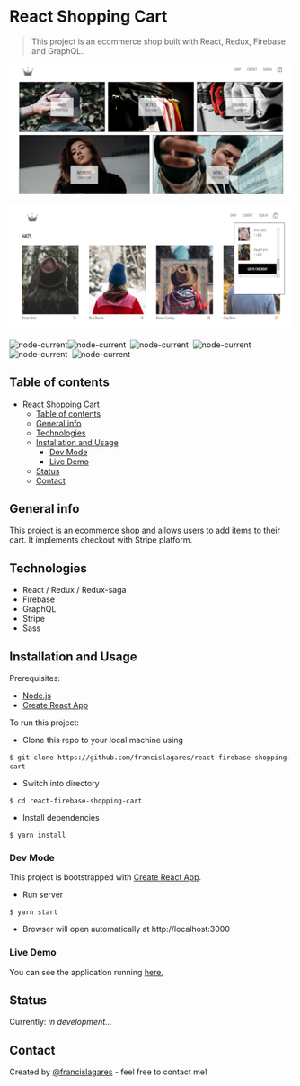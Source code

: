 # React Shopping Cart

> This project is an ecommerce shop built with React, Redux, Firebase and GraphQL.

![Example screenshot](./src/assets/readme/readme-preview-directory.png)

![Example screenshot](./src/assets/readme/readme-preview-collection.png)


![node-current](https://img.shields.io/badge/built%20with-React-0BD8FF.svg?style=for-the-badge&labelColor=080804)![node-current](https://img.shields.io/badge/Redux%20-6E50B5.svg?style=for-the-badge&labelColor=080804) &nbsp;![node-current](https://img.shields.io/badge/Database-Firebase-FCCA3F.svg?style=for-the-badge&labelColor=080804) &nbsp;![node-current](https://img.shields.io/badge/styled%20with-css3-5dbcd2.svg?style=for-the-badge&labelColor=080804)![node-current](https://img.shields.io/badge/scss-cb649b.svg?style=for-the-badge&labelColor=080804) &nbsp;![node-current](https://img.shields.io/badge/markup-html5-eb6434.svg?style=for-the-badge&labelColor=080804) &nbsp;

## Table of contents

- [React Shopping Cart](#react-shopping-cart)
  - [Table of contents](#table-of-contents)
  - [General info](#general-info)
  - [Technologies](#technologies)
  - [Installation and Usage](#installation-and-usage)
    - [Dev Mode](#dev-mode)
    - [Live Demo](#live-demo)
  - [Status](#status)
  - [Contact](#contact)

## General info

This project is an ecommerce shop and allows users to add items to their cart. It implements checkout with Stripe platform. 


## Technologies

- React / Redux / Redux-saga
- Firebase
- GraphQL
- Stripe
- Sass

## Installation and Usage

Prerequisites: 

- [Node.js](https://nodejs.org/en/)
- [Create React App](https://create-react-app.dev/)

To run this project:

- Clone this repo to your local machine using

```shell
$ git clone https://github.com/francislagares/react-firebase-shopping-cart
```

- Switch into directory

```shell
$ cd react-firebase-shopping-cart
```

- Install dependencies

```shell
$ yarn install
```

### Dev Mode

This project is bootstrapped with [Create React App](https://facebook.github.io/create-react-app/docs/getting-started).


- Run server

```shell
$ yarn start
```

- Browser will open automatically at http://localhost:3000

### Live Demo

You can see the application running
[here.](https://crwn-live.herokuapp.com/)

## Status

Currently: _in development..._

## Contact

Created by [@francislagares](https://www.linkedin.com/in/francislagares/) - feel free to contact me!